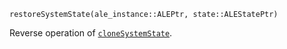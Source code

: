 ```
restoreSystemState(ale_instance::ALEPtr, state::ALEStatePtr)
```

Reverse operation of [`cloneSystemState`](@ref).
